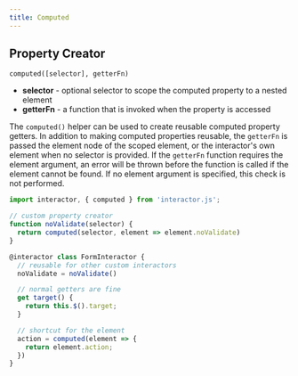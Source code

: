 ```yaml
---
title: Computed
---
```


## Property Creator

`computed([selector], getterFn)`

- **selector** - optional selector to scope the computed property to a nested element
- **getterFn** - a function that is invoked when the property is accessed

The `computed()` helper can be used to create reusable computed property
getters. In addition to making computed properties reusable, the `getterFn` is
passed the element node of the scoped element, or the interactor's own element
when no selector is provided. If the `getterFn` function requires the element
argument, an error will be thrown before the function is called if the element
cannot be found. If no element argument is specified, this check is not
performed.

``` javascript
import interactor, { computed } from 'interactor.js';

// custom property creator
function noValidate(selector) {
  return computed(selector, element => element.noValidate)
}

@interactor class FormInteractor {
  // reusable for other custom interactors
  noValidate = noValidate()

  // normal getters are fine
  get target() {
    return this.$().target;
  }

  // shortcut for the element
  action = computed(element => {
    return element.action;
  })
}
```

